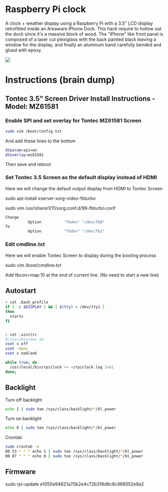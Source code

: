 # Raspberry Pi clock

A clock + weather display using a Raspberry Pi with a 3.5" LCD display retrofitted inside an Areaware iPhone Dock.
This hack require to hollow out the dock since it's a massive block of wood. The "iPhone" like front panel is composed of a laser cut plexiglass with the back painted black leaving a window for the display, and finally an aluminum band carefully bended and glued with epoxy.

<img src="https://raw.github.com/papabricole/rpiclock/master/RaspberryPiClock.jpg" >

# Instructions (brain dump)

## Tontec 3.5” Screen Driver Install Instructions - Model: MZ61581

### Enable SPI and set overlay for Tontec MZ61581 Screen

```sh
sudo vim /boot/config.txt
```

And add these lines to the bottom

```sh
dtparam=spi=on
dtoverlay=mz61581
```

Then save and reboot

### Set Tontec 3.5 Screen as the default display instead of HDMI

Here we will change the default output display from HDMI to Tontec Screen

sudo apt install xserver-xorg-video-fbturbo

sudo vim /usr/share/X11/xorg.conf.d/99-fbturbo.conf

```sh
Change
          Option          "fbdev" "/dev/fb0"
To
          Option          "fbdev" "/dev/fb1"
```

### Edit cmdline.txt 

Here we will enable Tontec Screen to display during the booting process 

sudo vim /boot/cmdline.txt

Add fbcon=map:10 at the end of current line. (No need to start a new line)

## Autostart

```sh
> cat .bash_profile 
if [ -z $DISPLAY ] && [ $(tty) = /dev/tty1 ]
then
  startx
fi


> cat .xinitrc 
#!/usr/bin/env sh
xset s off
xset -dpms 
xset s noblank

while true; do
  /usr/local/bin/rpiclock >> ~/rpiclock.log 2>&1
done;
```
## Backlight

Turn off backlight
```sh
echo 1 | sudo tee /sys/class/backlight/*/bl_power
```

Turn on backlight
```sh
echo 0 | sudo tee /sys/class/backlight/*/bl_power
```

Crontab
```sh
sudo crontab -e
00 23 * * * echo 1 | sudo tee /sys/class/backlight/*/bl_power
00 07 * * * echo 0 | sudo tee /sys/class/backlight/*/bl_power
```

## Firmware

sudo rpi-update e1050e94821a70b2e4c72b318d6c6c968552e9a2
